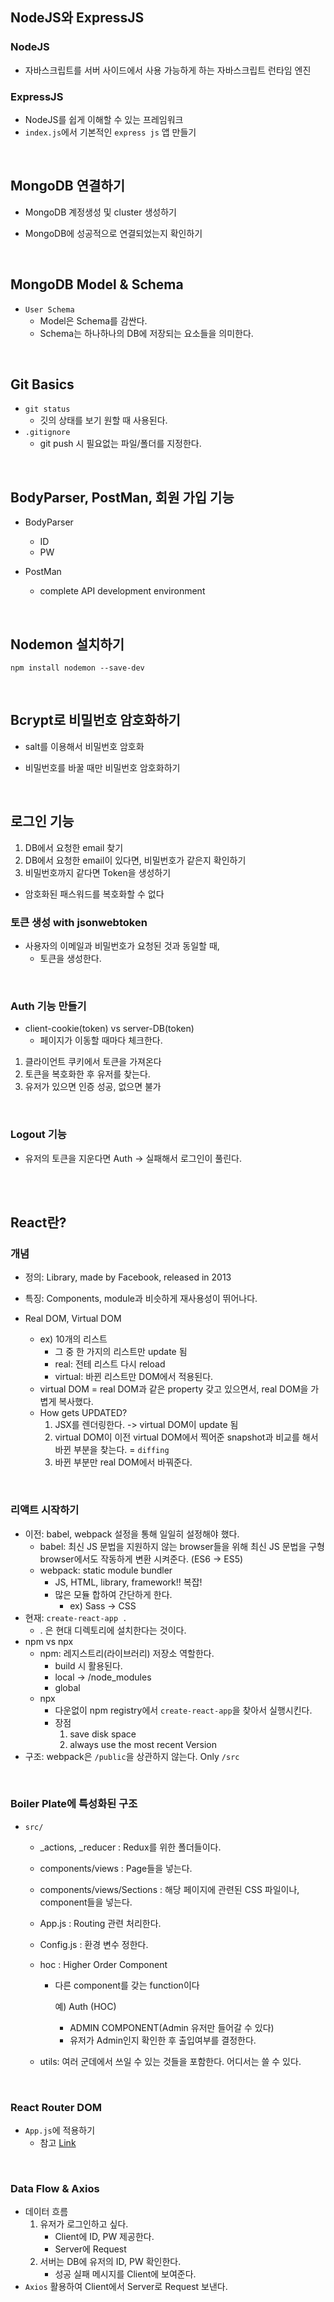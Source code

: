 ## NodeJS와 ExpressJS

### NodeJS

- 자바스크립트를 서버 사이드에서 사용 가능하게 하는 자바스크립트 런타임 엔진

### ExpressJS

- NodeJS를 쉽게 이해할 수 있는 프레임워크
- `index.js`에서 기본적인 `express js` 앱 만들기

<br/>

## MongoDB 연결하기

- MongoDB 계정생성 및 cluster 생성하기

- MongoDB에 성공적으로 연결되었는지 확인하기

<br/>

## MongoDB Model & Schema

- `User Schema`
  - Model은 Schema를 감싼다.
  - Schema는 하나하나의 DB에 저장되는 요소들을 의미한다.

<br/>

## Git Basics

- `git status`
  - 깃의 상태를 보기 원할 때 사용된다.
- `.gitignore`
  - git push 시 필요없는 파일/폴더를 지정한다.

<br/>

## BodyParser, PostMan, 회원 가입 기능

- BodyParser

  - ID
  - PW

- PostMan
  - complete API development environment

<br/>

## Nodemon 설치하기

`npm install nodemon --save-dev`

<br/>

## Bcrypt로 비밀번호 암호화하기

- salt를 이용해서 비밀번호 암호화

- 비밀번호를 바꿀 때만 비밀번호 암호화하기

<br/>

## 로그인 기능

1. DB에서 요청한 email 찾기
2. DB에서 요청한 email이 있다면, 비밀번호가 같은지 확인하기
3. 비밀번호까지 같다면 Token을 생성하기

- 암호화된 패스워드를 복호화할 수 없다

### 토큰 생성 with jsonwebtoken

- 사용자의 이메일과 비밀번호가 요청된 것과 동일할 때,
  - 토큰을 생성한다.

<br/>

### Auth 기능 만들기

- client-cookie(token) vs server-DB(token)
  - 페이지가 이동할 때마다 체크한다.

1. 클라이언트 쿠키에서 토큰을 가져온다
2. 토큰을 복호화한 후 유저를 찾는다.
3. 유저가 있으면 인증 성공, 없으면 불가

<br/>

### Logout 기능

- 유저의 토큰을 지운다면 Auth -> 실패해서 로그인이 풀린다.

<br/>

<br/>

## React란?

### 개념

- 정의: Library, made by Facebook, released in 2013
- 특징: Components, module과 비슷하게 재사용성이 뛰어나다.

- Real DOM, Virtual DOM
  - ex) 10개의 리스트
    - 그 중 한 가지의 리스트만 update 됨
    - real: 전테 리스트 다시 reload
    - virtual: 바뀐 리스트만 DOM에서 적용된다.
  - virtual DOM = real DOM과 같은 property 갖고 있으면서, real DOM을 가볍게 복사했다.
  - How gets UPDATED?
    1. JSX를 렌더링한다. -> virtual DOM이 update 됨
    2. virtual DOM이 이전 virtual DOM에서 찍어준 snapshot과 비교를 해서 바뀐 부분을 찾는다. = `diffing`
    3. 바뀐 부분만 real DOM에서 바꿔준다.

<br/>

### 리액트 시작하기

- 이전: babel, webpack 설정을 통해 일일히 설정해야 했다.
  - babel: 최신 JS 문법을 지원하지 않는 browser들을 위해 최신 JS 문법을 구형 browser에서도 작동하게 변환 시켜준다. (ES6 -> ES5)
  - webpack: static module bundler
    - JS, HTML, library, framework!! 복잡!
    - 많은 모듈 합하여 간단하게 한다.
      - ex) Sass -> CSS
- 현재: `create-react-app .`
  - . 은 현대 디렉토리에 설치한다는 것이다.
- npm vs npx
  - npm: 레지스트리(라이브러리) 저장소 역할한다.
    - build 시 활용된다.
    - local -> /node_modules
    - global
  - npx
    - 다운없이 npm registry에서 `create-react-app`을 찾아서 실행시킨다.
    - 장점
      1. save disk space
      2. always use the most recent Version
- 구조: webpack은 `/public`을 상관하지 않는다. Only `/src`

<br/>

### Boiler Plate에 특성화된 구조

- `src/`

  - \_actions, \_reducer : Redux를 위한 폴더들이다.

  - components/views : Page들을 넣는다.

  - components/views/Sections : 해당 페이지에 관련된 CSS 파일이나, component들을 넣는다.

  - App.js : Routing 관련 처리한다.

  - Config.js : 환경 변수 정한다.

  - hoc : Higher Order Component

    - 다른 component를 갖는 function이다

      예) Auth (HOC)

      - ADMIN COMPONENT(Admin 유저만 들어갈 수 있다)
      - 유저가 Admin인지 확인한 후 출입여부를 결정한다.

  - utils: 여러 군데에서 쓰일 수 있는 것들을 포함한다. 어디서는 쓸 수 있다.

<br/>

### React Router DOM

- `App.js`에 적용하기
  - 참고 [Link](https://reacttraining.com/react-router/web/example/basic)

<br/>

### Data Flow & Axios

- 데이터 흐름
  1. 유저가 로그인하고 싶다.
     - Client에 ID, PW 제공한다.
     - Server에 Request
  2. 서버는 DB에 유저의 ID, PW 확인한다.
     - 성공 실패 메시지를 Client에 보여준다.
- `Axios` 활용하여 Client에서 Server로 Request 보낸다.
